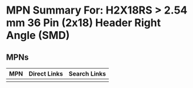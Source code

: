 



# MPN Summary For: H2X18RS > 2.54 mm 36 Pin (2x18) Header Right Angle (SMD)

## MPNs
  

|MPN|Direct Links|Search Links|
| :--- | :--- | :--- |
||||
